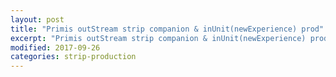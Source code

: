 ```yaml
---
layout: post
title: "Primis outStream strip companion & inUnit(newExperience) prod"
excerpt: "Primis outStream strip companion & inUnit(newExperience) prod"
modified: 2017-09-26
categories: strip-production
---
```

<div class="apester-strip" is-mobile-only="false" data-channel-tokens="5eb34679022243d554f11b14" item-shape="roundSquare" item-size="medium" strip-background="transparent" thumbnails-stroke-color="rgba(6, 187, 114, 0.8745098039215686)"  header-font-family="Lato"  header-provider="system"  header-font-size="18"  header-font-color="rgba(0,0,0,1)"  header-font-weight="400"  header-ltr="true"  top-border-width="1"  top-border-color="rgba(6, 187, 114, 1)"  bottom-border-width="1"  bottom-border-color="rgba(6, 187, 114, 1)"  data-fast-strip="true"></div><script async src="https://static.apester.com/js/sdk/latest/apester-sdk.js"></script>

